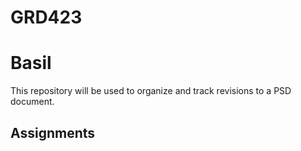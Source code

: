 # GRD423
<h1> Basil </h1>
<p> This repository will be used to organize and track revisions to a PSD document. </p>
<h2> Assignments </h2>

